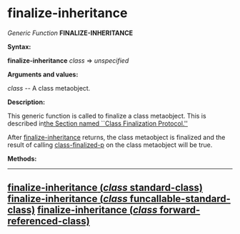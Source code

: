 finalize-inheritance
====================

*Generic Function* **FINALIZE-INHERITANCE**

**Syntax:**

**finalize-inheritance** *class* => *unspecified*

**Arguments and values:**

*class* -- A class metaobject.

**Description:**

This generic function is called to finalize a class metaobject. This is described in[the Section named ``Class Finalization Protocol.''](class-finalization-protocol.md)

After [finalize-inheritance](finalize-inheritance.md) returns, the class metaobject is finalized and the result of calling [class-finalized-p](class-finalized-p.md) on the class metaobject will be true.

**Methods:**

  ---------------------------------------------------------------------------------------------------------------------
  [**finalize-inheritance** (*class* standard-class)](finalize-inheritance-standard-class.md)
  [**finalize-inheritance** (*class* funcallable-standard-class)](finalize-inheritance-funcallable-standard-class.md)
  [**finalize-inheritance** (*class* forward-referenced-class)](finalize-inheritance-forward-referenced-class.md)
  ---------------------------------------------------------------------------------------------------------------------


